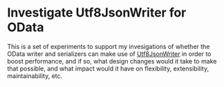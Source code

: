 # Investigate Utf8JsonWriter for OData

This is a set of experiments to support my invesigations of whether the OData writer and serializers can make use of [Utf8JsonWriter](https://docs.microsoft.com/en-us/dotnet/api/system.text.json.utf8jsonwriter) in order to boost performance, and if so, what design changes would it take to make that possible, and what impact would it have on flexibility, extensibility, maintainability, etc.